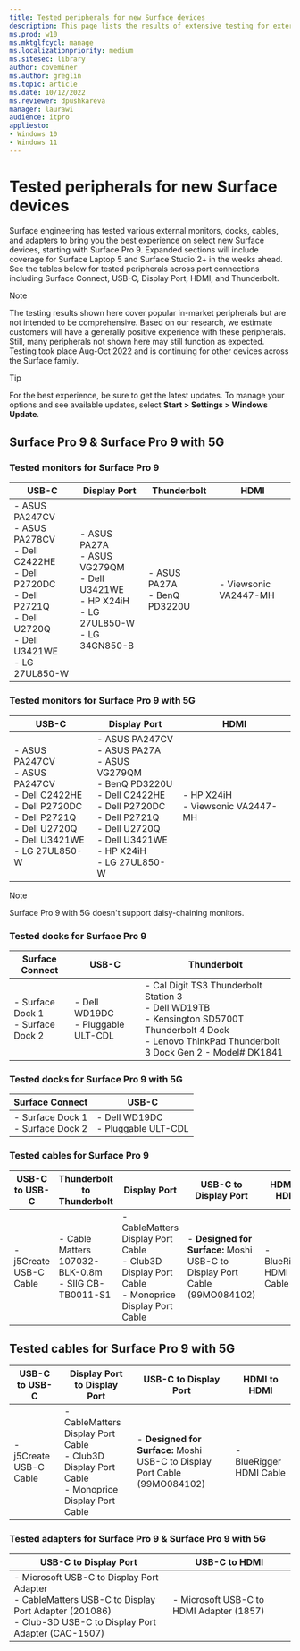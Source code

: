 ```yaml
---
title: Tested peripherals for new Surface devices
description: This page lists the results of extensive testing for external monitors, docks, cables, and adapters for Surface Pro 9 and Surface Pro 9 with 5G.
ms.prod: w10
ms.mktglfcycl: manage
ms.localizationpriority: medium
ms.sitesec: library
author: coveminer
ms.author: greglin
ms.topic: article
ms.date: 10/12/2022
ms.reviewer: dpushkareva
manager: laurawi
audience: itpro
appliesto:
- Windows 10
- Windows 11
---
```


# Tested peripherals for new Surface devices

Surface engineering has tested various external monitors, docks, cables, and adapters to bring you the best experience on select new Surface devices, starting with Surface Pro 9. Expanded sections will include coverage for Surface Laptop 5 and Surface Studio 2+ in the weeks ahead. See the tables below for tested peripherals across port connections including Surface Connect, USB-C, Display Port, HDMI, and Thunderbolt.

> [!NOTE]
> The testing results shown here cover popular in-market peripherals but are not intended to be comprehensive. Based on our research, we estimate customers will have a generally positive experience with these peripherals. Still, many peripherals not shown here may still function as expected.  Testing took place Aug-Oct 2022 and is continuing for other devices across the Surface family.

> [!TIP]
> For the best experience, be sure to get the latest updates. To manage your options and see available updates, select  **Start > Settings > Windows Update**.

## Surface Pro 9 & Surface Pro 9 with 5G


### Tested monitors for Surface Pro 9

| USB-C                                                                                                                                      | Display Port                                                                                       | Thunderbolt                    | HDMI                  |
| ------------------------------------------------------------------------------------------------------------------------------------------ | -------------------------------------------------------------------------------------------------- | ------------------------------ | --------------------- |
| - ASUS PA247CV<br>- ASUS PA278CV<br>- Dell C2422HE<br>- Dell P2720DC<br>- Dell P2721Q<br>- Dell U2720Q<br>- Dell U3421WE<br>- LG 27UL850-W | - ASUS PA27A<br>- ASUS VG279QM<br>- Dell U3421WE<br>- HP X24iH<br>- LG 27UL850-W<br>- LG 34GN850-B | - ASUS PA27A<br>- BenQ PD3220U | - Viewsonic VA2447-MH |

### Tested monitors for Surface Pro 9 with 5G

| USB-C                                                                                                                                      | Display Port                                                                                                                                                                               | HDMI                                |
| ------------------------------------------------------------------------------------------------------------------------------------------ | ------------------------------------------------------------------------------------------------------------------------------------------------------------------------------------------ | ----------------------------------- |
| - ASUS PA247CV<br>- ASUS PA247CV<br>- Dell C2422HE<br>- Dell P2720DC<br>- Dell P2721Q<br>- Dell U2720Q<br>- Dell U3421WE<br>- LG 27UL850-W | - ASUS PA247CV<br>- ASUS PA27A<br>- ASUS VG279QM<br>- BenQ PD3220U<br>- Dell C2422HE<br>- Dell P2720DC<br>- Dell P2721Q<br>- Dell U2720Q<br>- Dell U3421WE<br>- HP X24iH<br>- LG 27UL850-W | - HP X24iH<br>- Viewsonic VA2447-MH |

> [!NOTE]
> Surface Pro 9 with 5G doesn't support daisy-chaining monitors.

### Tested docks for Surface Pro 9

| Surface Connect                      | USB-C                                | Thunderbolt                                                                                                                                                     |
| ------------------------------------ | ------------------------------------ | --------------------------------------------------------------------------------------------------------------------------------------------------------------- |
| - Surface Dock 1<br>- Surface Dock 2 | - Dell WD19DC<br>- Pluggable ULT-CDL | - Cal Digit TS3 Thunderbolt Station 3<br>- Dell WD19TB<br>- Kensington SD5700T Thunderbolt 4 Dock<br>- Lenovo ThinkPad Thunderbolt 3 Dock Gen 2 - Model# DK1841 |


### Tested docks for Surface Pro 9 with 5G

| Surface Connect                      | USB-C                                |  
| ------------------------------------ | ------------------------------------ | 
| - Surface Dock 1<br>- Surface Dock 2 | - Dell WD19DC<br>- Pluggable ULT-CDL | 


### Tested cables for Surface Pro 9

| USB-C to USB-C         | Thunderbolt to Thunderbolt                             | Display Port                                                                                       | USB-C to Display Port                                                      | HDMI to HDMI            |
| ---------------------- | ------------------------------------------------------ | -------------------------------------------------------------------------------------------------- | -------------------------------------------------------------------------- | ----------------------- |
| - j5Create USB-C Cable | - Cable Matters 107032-BLK-0.8m<br>- SIIG CB-TB0011-S1 | - CableMatters Display Port Cable<br>- Club3D Display Port Cable<br>- Monoprice Display Port Cable | - **Designed for Surface:** Moshi USB-C to Display Port Cable (99MO084102) | - BlueRigger HDMI Cable |

## Tested cables for Surface Pro 9 with 5G

| USB-C to USB-C         | Display Port to Display Port                                                                       | USB-C to Display Port                                                      | HDMI to HDMI            |
| ---------------------- | -------------------------------------------------------------------------------------------------- | -------------------------------------------------------------------------- | ----------------------- |
| - j5Create USB-C Cable | - CableMatters Display Port Cable<br>- Club3D Display Port Cable<br>- Monoprice Display Port Cable | - **Designed for Surface:** Moshi USB-C to Display Port Cable (99MO084102) | - BlueRigger HDMI Cable |


### Tested adapters for Surface Pro 9 & Surface Pro 9 with 5G

| USB-C to Display Port                                                                                                                                    | USB-C to HDMI                            |
| -------------------------------------------------------------------------------------------------------------------------------------------------------- | ---------------------------------------- |
| - Microsoft USB-C to Display Port Adapter<br>- CableMatters USB-C to Display Port Adapter (201086)<br>- Club-3D USB-C to Display Port Adapter (CAC-1507) | - Microsoft USB-C to HDMI Adapter (1857) |

